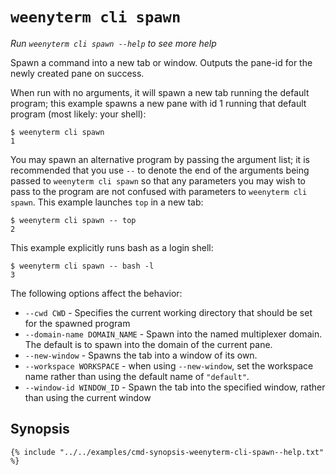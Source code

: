 # `weenyterm cli spawn`

*Run `weenyterm cli spawn --help` to see more help*

Spawn a command into a new tab or window.  Outputs the pane-id for the newly
created pane on success.

When run with no arguments, it will spawn a new tab running the default
program; this example spawns a new pane with id 1 running that default program
(most likely: your shell):


```
$ weenyterm cli spawn
1
```

You may spawn an alternative program by passing the argument list; it is
recommended that you use `--` to denote the end of the arguments being passed
to `weenyterm cli spawn` so that any parameters you may wish to pass to the
program are not confused with parameters to `weenyterm cli spawn`.  This example
launches `top` in a new tab:

```
$ weenyterm cli spawn -- top
2
```

This example explicitly runs bash as a login shell:

```
$ weenyterm cli spawn -- bash -l
3
```

The following options affect the behavior:

* `--cwd CWD` - Specifies the current working directory that should be set for the spawned program
* `--domain-name DOMAIN_NAME` - Spawn into the named multiplexer domain. The default is to spawn into the domain of the current pane.
* `--new-window` - Spawns the tab into a window of its own.
* `--workspace WORKSPACE` - when using `--new-window`, set the workspace name rather than using the default name of `"default"`.
* `--window-id WINDOW_ID` - Spawn the tab into the specified window, rather than using the current window


## Synopsis

```console
{% include "../../examples/cmd-synopsis-weenyterm-cli-spawn--help.txt" %}
```
